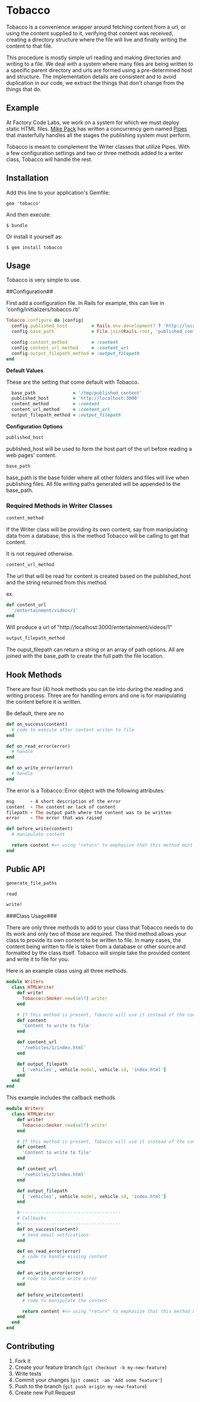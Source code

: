 # Tobacco

Tobacco is a convenience wrapper around fetching content from a url, or using the content supplied to it, verifying that content was received, creating a directory structure where the file will live and finally writing the content to that file.

This procedure is mostly simple url reading and making directories and writing to a file. We deal with a system where many files are being written to a specific parent directory and urls are formed using a pre-determined host and structure. The implementation details are consistent and to avoid duplication in our code, we extract the things that don't change from the things that do.

## Example

At Factory Code Labs, we work on a system for which we must deploy static HTML files. [Mike Pack](http://github.com/MikePack) has written a concurrency gem named [Pipes](http://github.com/MikePack/Pipes) that masterfully handles all the stages the publishing system must perform.

Tobacco is meant to complement the Writer classes that utilize Pipes. With a few configuration settings and two or three methods added to a writer class, Tobacco will handle the rest.

## Installation

Add this line to your application's Gemfile:

    gem 'tobacco'

And then execute:

    $ bundle

Or install it yourself as:

    $ gem install tobacco

## Usage

Tobacco is very simple to use.


##Configuration##

First add a configuration file. In Rails for example, this can live in 'config/initializers/tobacco.rb'

```ruby
Tobacco.configure do |config|
  config.published_host         = Rails.env.development? ? 'http://localhost:3000' : 'http://localhost'
  config.base_path              = File.join(Rails.root, 'published_content', Rails.env)

  config.content_method         = :content
  config.content_url_method     = :content_url
  config.output_filepath_method = :output_filepath
end
```


**Default Values**

These are the setting that come default with Tobacco.

```ruby
  base_path              = '/tmp/published_content'
  published_host         = 'http://localhost:3000'
  content_method         = :content
  content_url_method     = :content_url
  output_filepath_method = :output_filepath
```

**Configuration Options**

```ruby
published_host
```

published_host will be used to form the host part of the url before reading a web pages' content.

```ruby
base_path
```

base_path is the base folder where all other folders and files will live when publishing files.
All file writing paths generated will be appended to the base_path.


### Required Methods in Writer Classes ###

```ruby
content_method
```

If the Writer class will be providing its own content, say from manipulating data from a database, this is the method Tobacco will be calling to get that content.

It is not required otherwise.

```ruby
content_url_method
```

The url that will be read for content is created based on the published_host and the string returned from this method.

ex.

```ruby
def content_url
  '/entertainment/videos/1'
end
```

Will produce a url of "http://localhost:3000/entertainment/videos/1"


```ruby
output_filepath_method
```

The ouput_filepath can return a string or an array of path options. All are joined with the base_path to create the full path the file location.


## Hook Methods ##

There are four (4) hook methods you can tie into during the reading and writing process. Three are for handling errors and one is for manipulating the content before it is written.

Be default, there are no 

```ruby
def on_success(content)
  # code to execute after content writen to file
end
```

```ruby
def on_read_error(error)
  # handle
end
```

```ruby
def on_write_error(error)
  # handle
end
```

The error is a Tobacco::Error object with the following attributes:

```ruby
msg      - A short description of the error
content  - The content or lack of content
filepath - The output path where the content was to be written
error    - The error that was raised
```


```ruby
def before_write(content)
  # manipulate content

  return content #=> using "return" to emphasize that this method must return the content to Tobacco for writing
end
```


## Public API ##

```ruby
generate_file_paths
```

```ruby
read
```

```ruby
write!
```

###Class Usage###

There are only three methods to add to your class that Tobacco needs to do its work and
only two of those are required. The third method allows your class to provide its own
content to be written to file. In many cases, the content being written to file is taken from
a database or other source and formatted by the class itself. Tobacco will simple take the 
provided content and write it to file for you.

Here is an example class using all three methods.

```ruby
module Writers
  class HTMLWriter
    def write!
      Tobacco::Smoker.new(self).write!
    end

    # If this method is present, Tobacco will use it instead of the content_url method.
    def content
      'Content to write to file'
    end

    def content_url
      '/vehicles/1/index.html'
    end

    def output_filepath
      [ 'vehicles', vehicle.model, vehicle.id, 'index.html']
    end
  end
end
```


This example includes the callback methods

```ruby
module Writers
  class HTMLWriter
    def write!
      Tobacco::Smoker.new(self).write!
    end

    # If this method is present, Tobacco will use it instead of the content_url method.
    def content
      'Content to write to file'
    end

    def content_url
      '/vehicles/1/index.html'
    end

    def output_filepath
      [ 'vehicles', vehicle.model, vehicle.id, 'index.html']
    end

    #--------------------------------------
    # Callbacks
    #--------------------------------------
    def on_success(content)
      # Send email notfications
    end

    def on_read_error(error)
      # code to handle missing content
    end

    def on_write_error(error)
      # code to handle write error
    end

    def before_write(content)
      # code to manipulate the content

      return content #=> using "return" to emphasize that this method must return the content to Tobacco for writing
    end
  end
end
```


## Contributing

1. Fork it
2. Create your feature branch (`git checkout -b my-new-feature`)
3. Write tests
4. Commit your changes (`git commit -am 'Add some feature'`)
5. Push to the branch (`git push origin my-new-feature`)
6. Create new Pull Request
